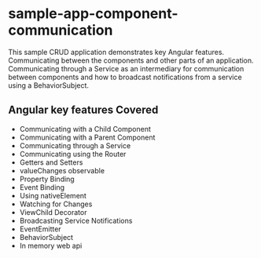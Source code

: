 # sample-app-component-communication
This sample CRUD application demonstrates key Angular features. Communicating between the components and other parts of an application. Communicating through a Service as an intermediary for communication between components and how to broadcast notifications from a service using a BehaviorSubject. 

## Angular key features Covered

- Communicating with a Child Component
- Communicating with a Parent Component
- Communicating through a Service
- Communicating using the Router
- Getters and Setters
- valueChanges observable
- Property Binding
- Event Binding
- Using nativeElement
- Watching for Changes
- ViewChild Decorator
- Broadcasting Service Notifications
- EventEmitter
- BehaviorSubject
- In memory web api